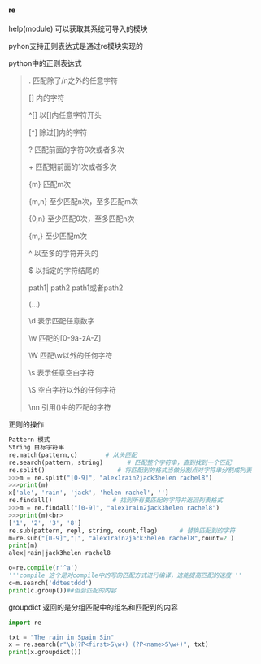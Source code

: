 #### re

help(module) 可以获取其系统可导入的模块

pyhon支持正则表达式是通过re模块实现的

python中的正则表达式

> . 匹配除了/n之外的任意字符
>
> [] 内的字符
>
> ^[] 以[]内任意字符开头
>
> [^] 除过[]内的字符
>
> ? 匹配前面的字符0次或者多次 
>
> \+ 匹配期前面的1次或者多次
>
> {m} 匹配m次
>
> {m,n} 至少匹配n次，至多匹配m次
>
> {0,n} 至少匹配0次，至多匹配n次
>
> {m,} 至少匹配m次
>
> ^ 以至多的字符开头的
>
> $ 以指定的字符结尾的
>
> path1| path2  path1或者path2
>
> (...)
>
>  \d 表示匹配任意数字
>
> \w 匹配的[0-9a-zA-Z]
>
> \W 匹配\w以外的任何字符
>
> \s 表示任意空白字符 
>
> \S 空白字符以外的任何字符
>
> \nn 引用()中的匹配的字符

正则的操作

```python
Pattern 模式
String 目标字符串
re.match(pattern,c)　　　　 # 从头匹配
re.search(pattern, string)　　　　# 匹配整个字符串，直到找到一个匹配
re.split()　　　　　　　　　　　　# 将匹配到的格式当做分割点对字符串分割成列表
>>>m = re.split("[0-9]", "alex1rain2jack3helen rachel8")
>>>print(m)
x['ale', 'rain', 'jack', 'helen rachel', '']
re.findall()　　　　　　　　　　# 找到所有要匹配的字符并返回列表格式
>>>m = re.findall("[0-9]", "alex1rain2jack3helen rachel8")
>>>print(m)<br>
['1', '2', '3', '8']
re.sub(pattern, repl, string, count,flag) 　　　# 替换匹配到的字符
m=re.sub("[0-9]","|", "alex1rain2jack3helen rachel8",count=2 )
print(m)
alex|rain|jack3helen rachel8　　

o=re.compile(r'^a')
'''compile 这个是对compile中的写的匹配方式进行编译，这能提高匹配的速度'''
c=m.search('ddtestddd')
print(c.group())##但会匹配的内容
```

groupdict 返回的是分组匹配中的组名和匹配到的内容

```python
import re

txt = "The rain in Spain Sin"
x = re.search(r"\b(?P<first>S\w+) (?P<name>S\w+)", txt)
print(x.groupdict())

```

